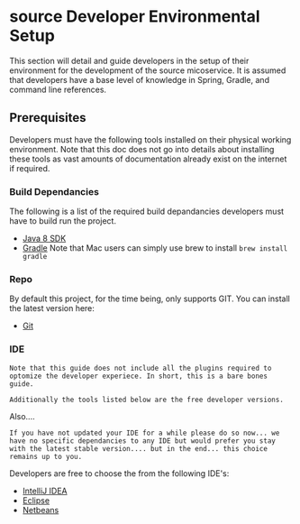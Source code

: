 # source Developer Environmental Setup

This section will detail and guide developers in the setup of their environment for the development of the source micoservice. It is assumed that developers have a base level of knowledge in Spring, Gradle, and command line references.

## Prerequisites

Developers must have the following tools installed on their physical working environment. Note that this doc does not go into details about installing these tools as vast amounts of documentation already exist on the internet if required. 

### Build Dependancies

The following is a list of the required build depandancies developers must have to build run the project. 

* [Java 8 SDK](http://www.oracle.com/technetwork/java/javase/downloads/jdk8-downloads-2133151.html)
* [Gradle](https://gradle.org/gradle-download/) Note that Mac users can simply use brew to install `brew install gradle`

### Repo

By default this project, for the time being, only supports GIT. You can install the latest version here:

* [Git](https://git-scm.com/book/en/v2/Getting-Started-Installing-Git)

### IDE

```
Note that this guide does not include all the plugins required to optomize the developer experiece. In short, this is a bare bones guide.

Additionally the tools listed below are the free developer versions.
```

Also....

```
If you have not updated your IDE for a while please do so now... we have no specific dependancies to any IDE but would prefer you stay with the latest stable version.... but in the end... this choice remains up to you.
```

Developers are free to choose the from the following IDE's:

* [IntelliJ IDEA](https://www.jetbrains.com/idea/download/)
* [Eclipse](https://eclipse.org/downloads/)
* [Netbeans](https://netbeans.org/downloads/)
